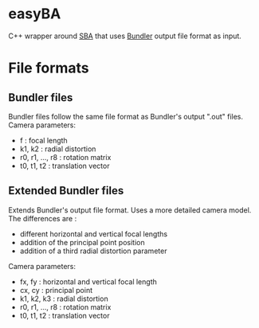 # easyBA
C++ wrapper around [SBA](http://users.ics.forth.gr/~lourakis/sba/) that uses [Bundler](http://www.cs.cornell.edu/~snavely/bundler/) output file format as input.

# File formats
## Bundler files
Bundler files follow the same file format as Bundler's output ".out" files.
Camera parameters:
- f : focal length
- k1, k2 : radial distortion
- r0, r1, ..., r8 : rotation matrix
- t0, t1, t2 : translation vector

## Extended Bundler files
Extends Bundler's output file format. Uses a more detailed camera model. The differences are : 
- different horizontal and vertical focal lengths
- addition of the principal point position
- addition of a third radial distortion parameter

Camera parameters:
- fx, fy : horizontal and vertical focal length
- cx, cy : principal point
- k1, k2, k3 : radial distortion
- r0, r1, ..., r8 : rotation matrix
- t0, t1, t2 : translation vector